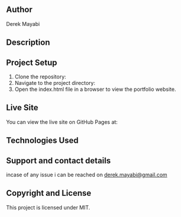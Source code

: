 ## Author
Derek Mayabi

## Description

## Project Setup
1. Clone the repository: 
2. Navigate to the project directory: 
3. Open the index.html file in a browser to view the portfolio website.

## Live Site
You can view the live site on GitHub Pages at: 

## Technologies Used

## Support and contact details
incase of any issue i can be reached on derek.mayabi@gmail.com


## Copyright and License

This project is licensed under MIT.
